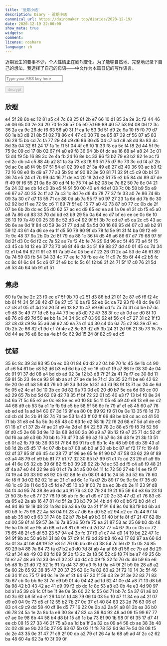 ```yaml
---
title: '近期小结'
description: Diary - 近期小结
canonical_url: https://duinomaker.top/diaries/2020-12-19/
date: 2020-12-19 22:00:00
show_meta: true
widgets:
comment:
license: noshare
language: zh
---
```


近期发生的要事不少，个人性情正在剧烈变化。为了能够自然地、完整地记录下自己的想法，我选择了自己的母语——中文作为本篇日记的写作语言。

<script async src="https://server.duinomaker.top/blog/assets/crypto-js.min.js" defer></script>
<script src="https://server.duinomaker.top/blog/assets/decrypt.js" defer></script>
<div class="field has-addons">
<p class="control has-icons-left">
    <input id="password" class="input" type="password" maxlength="16" placeholder="Type your AES key here" digest="75b31fbd8197516a7935a20cde309d6943556097229ce03c2785233a81a1062a">
    <span class="icon is-small is-left">
        <i id="input-bar-icon" class="fas fa-lock"></i>
    </span>
</p>
<p class="control">
    <button id="decrypt" class="button" onclick="decryptAll()" disabled>decrypt</button>
</p>
</div>

## 欣慰

<span class="encrypted" iv="bZxc2efQ7ytQ1SpJ">e4 5f 28 6b ec 12 81 a5 c4 7c 68 25 8f 2b e7 66 10 d1 85 2a 2e 3c f2 44 46 a6 06 65 03 2e 3d 20 70 1e 36 a7 05 e0 7d 69 89 40 57 53 94 08 06 f2 3c 36 2a ea 9e 26 dc f6 63 56 a0 3f 1f ca 1e 53 3d 51 d9 2e 9a 10 f5 f0 79 d7 60 1e b3 d8 21 8b 51 02 78 86 c4 47 c0 30 78 ce 85 87 39 cf 56 87 a5 83 06 28 f5 bb cd 7c fa 77 29 44 c9 d6 86 36 d5 04 c7 bd c8 a8 dd 8a 83 4c 8d 3b 04 32 61 24 17 1a 1c f1 5f 04 4f e6 f0 1f 33 f8 ea 5e f4 f8 2d 44 5f 9c 75 9c 09 cd 17 0b 02 67 f4 a0 e9 f8 36 64 3b 8f dc ae 16 68 a4 a8 24 3c 01 13 d4 f9 5b 16 88 3c 2e 4a fb 24 16 8e bc 33 96 f3 b2 79 e3 b2 82 1e ac f3 ed 2c db c4 c5 88 4b a2 81 fa 3a 73 e3 f8 93 51 75 d7 6c 73 3c cd f4 a7 2b 9d ac 0e a8 f4 9b 97 51 54 e1 02 39 e9 2f 3a 49 e8 27 d3 40 36 93 ac b3 f2 72 16 08 e0 1b d9 a7 77 a3 5b 9d af 90 82 3e 50 81 71 32 9f c5 c9 0b b1 51 36 74 e5 24 c1 7b 99 d4 16 7f de e4 20 19 2d e2 51 75 e2 b5 84 dd 89 47 de ff 49 9f f6 55 21 0a 8e 80 cd f4 fc 75 74 a4 b2 08 be 7e 82 50 7e 8c 04 21 5a 24 32 ae db 1d c0 3b e5 f4 91 50 00 43 e4 4d ef 03 7c 0b 58 b9 5b e9 e6 67 a7 40 35 2c ff a2 7a c3 1c 8d 7e d6 4b 78 77 37 fe 33 a0 7e 86 74 6b 09 3a 30 c7 d7 13 55 71 cc 88 0d ab 7a 55 f7 b0 97 27 23 1a 6d dd 7b 6c 30 b2 92 bd f1 ee 72 9c c6 11 89 7f 5f e0 15 77 a0 42 73 87 b0 77 cc 0b de 2f 07 be 6b 2b dc ec 55 d0 62 57 ac ec d9 65 ed ea a4 1a 0e e1 31 cb f5 e5 a0 a8 7a 86 cd 83 33 70 dd bd e3 b9 29 5b 0a 64 ec d7 bf ec ee ce 0c 6e f0 26 13 19 7a 49 00 25 39 8c 52 d3 c4 92 9f 5f 3b 7c cd e7 e5 ca 2c c5 43 ac 9b 6e ae 0d 1f 84 c0 59 3e 2f 77 dd a6 5a 5d 00 16 69 95 d4 07 c3 a8 b2 91 59 12 43 61 4a d6 ce ea 1f d5 50 79 90 9f cb 78 fd 5e 91 3f f4 ba 09 f2 e9 7c 9c 48 37 9a 2b 0b 2d 8f 79 da 88 1c 36 f4 d5 46 a6 86 67 d7 79 68 97 5f 8d 2f d3 0c 6d f2 cc 7a 52 ae 7e f2 4b fe 74 29 9d 96 ac 5f 46 73 a4 5f 15 c3 45 cb 1d 12 eb 37 73 70 b6 8f 46 da 3c 51 89 88 27 dd 40 01 45 cc 7d 34 f2 e1 b4 94 62 f1 9f c3 91 7a b9 4d 05 be d7 23 26 01 2c a4 53 de 46 61 80 0a 74 59 03 fb 54 34 33 4c 77 ee fc 78 fb ee 4c 1f c9 7c 5b 6f 44 c2 b5 fc cc 8c 61 6c 84 5c c6 07 3f e9 bc 1c 5c 61 f2 b8 3f 24 71 5f 17 c0 76 21 5d a8 53 4b 64 bb 91 d1 51</span>

## 焦虑

<span class="encrypted" iv="7hnZG8n5QocNgLl6">60 fa 9a be 2c 23 f0 ec e7 5f 9b 70 e2 51 d3 88 bd 21 01 2e 87 e6 f6 f2 4c bb 61 f4 34 5f 38 42 d7 0e 27 c5 16 ba f9 52 eb 6c ca 72 93 f0 48 dc 9e 61 c2 c8 af 05 df 4d 2d 20 5f e6 13 82 1b 47 e9 66 cd fc 7a 7d 31 cd be b7 dc e9 d8 3c 49 77 1d e8 ba 44 73 bc a3 d0 72 47 38 3f ce ab 0d ae d0 8f 10 e8 76 c6 d9 7d 50 ae bb 1a 34 34 6c d7 83 96 62 ef 56 c4 c7 27 31 c2 1f f3 32 c8 d3 c9 9a 55 a6 a9 92 a0 ea 7a d1 d4 30 c4 0b 6a 75 c2 93 2e d7 ec 0b 2b 2c 66 82 c1 9d ef 7d 4e a2 8c 83 d2 d5 3b 24 31 2d 96 21 3b 73 15 7b 0d 44 ae 76 e8 8c aa 4e bf 6c 62 9d 15 24 8f 82 c9 ed c5</span>

## 忧郁

<span class="encrypted" iv="D/Z8TA6L5o/Z52R5">35 6c 8c 39 3d 83 95 0a ec 03 01 84 6d d2 a2 04 b9 70 1c 45 4e 1b c4 90 a1 c6 54 61 be c8 52 d6 b3 ed 6d ba c2 ce 16 c0 d1 f9 a7 86 fe 08 30 4e 04 dc 91 91 37 dd 08 e4 bd cb ad 02 3a 12 b3 d8 7f 2f 2a 41 7e f7 ce 30 8d 11 59 81 5b 23 4e ce 93 91 ab aa af 27 ae de 1e 7f c1 2b 35 32 f1 be e6 42 62 6e 20 0e d1 b8 59 43 79 b0 59 3d 3d 8e fd 31 dd 7d 98 9f f3 7f ac 24 4e 6d 5c 05 e2 4c af 3d 10 3b cc 0d 82 9a 70 0d e0 20 d0 b7 5e ca 6d 08 cc 00 e2 29 65 7b bd 5d 62 09 d2 78 35 ff bf 72 22 01 b5 40 e3 f7 13 b4 f0 8e 24 b4 6a 7f 5c 65 e2 ae 0c e8 8e ec e0 10 8b 5c 11 05 e5 a9 40 e8 13 e9 ee c2 44 68 d9 cb 53 5a c1 1e fb 9d c5 be 58 5f 56 6c fe 79 af e1 e8 45 60 a7 76 eb ed ed 1a ad b4 60 67 3d 16 9f ea 80 0b 89 92 f9 61 0a 0e 13 35 f8 1d 73 cd cb d4 2c 2b 91 82 74 74 be 53 1a 43 ff 02 ff 66 48 be b8 cd ac cd 41 50 7f bb 31 e8 e4 5a 5b 3c 85 48 c0 63 1e d2 58 1b 72 f6 2d 68 e7 5d a1 de e0 61 16 e7 c1 37 2b 4f ae 21 e9 4a 2d e1 84 22 59 78 2c 88 e5 f9 f8 7d 52 56 8f d0 c5 2e 68 3d 9e 12 6a 68 9d 80 2b 36 a9 a7 9b 12 f9 e7 25 71 dc 52 df 0d f6 aa a9 c3 6b 70 bb fc 76 4f 73 a5 96 a2 16 a7 6c 36 d3 fe 21 3b 13 51 c8 0f a2 fb 79 5b 36 93 5f 7f 84 66 91 fa c9 8b 1c 4b 48 b9 06 db 39 43 a1 b8 1d 2b d5 d5 17 4c 07 db be b7 08 a6 b0 af 20 eb bc 87 ef f2 17 fc 19 49 02 df 37 95 8f d6 45 4d 28 77 df 96 ae 65 fe 8f 90 b7 47 58 03 62 29 6f 89 e3 a4 48 79 ef e9 bb 81 77 b1 77 32 30 65 b7 99 61 c1 7c cd 23 29 df a9 9b a4 41 6e 05 32 db 39 6f 82 f5 b0 39 28 92 2b 7d ac 53 dd f5 c4 a6 f9 48 2f df 4a a7 e0 44 22 9e d6 01 cf 7a 34 a5 00 64 11 fc 72 50 27 eb 14 ee f9 f7 74 19 a4 00 33 90 e8 92 05 62 88 fe cb 08 0f 4d 1c 24 55 3d 52 6b 78 60 4c f8 ff 3d 02 82 02 1d ac 21 c1 ad 6c 1e 7a d7 2b 89 f7 9e 9e 9e f7 35 d0 48 1c c9 3b 11 6d 53 c5 fd e7 d5 10 b3 1f 00 7d ba ec 3b db 2e 11 23 9f d8 64 f4 4d 95 74 38 8e a6 dd a4 91 76 c3 02 79 24 19 2f 95 59 64 e3 6a 23 fd 2f 50 3b 5e e8 77 27 78 19 56 ab fc 8c a1 d9 d7 20 2c 33 47 d2 d1 76 83 c8 da 65 e2 2a ab 16 47 81 4d 5f 2a 33 b3 79 34 4b d4 40 c6 b6 f2 b0 d4 c1 e4 94 86 19 19 d8 22 1a 9d b6 a3 9a 0a 2a 2f 1f 91 64 9c 0d 83 f9 bd 6b a4 60 b9 fc 75 98 22 4a 58 04 9f 23 a7 d6 6b d0 52 c2 94 c2 ec 7b 44 97 f4 ab ab 35 b0 c8 63 31 74 8b 02 b7 7b b4 a9 b3 91 40 bf fe 8f d7 2f 47 62 8b cd 00 59 6f a1 59 57 3e 16 7a 85 a6 50 fe 75 ea 31 87 53 ac 25 69 b0 db 48 9e 5a 05 5f ae 95 ab 68 cd a8 81 c6 e9 cd 2d 37 77 c4 67 3b cc 05 cc 72 75 65 48 2f c5 df 53 23 57 94 e4 3b fc 37 f9 e1 c7 44 d9 14 19 bd 22 47 1c 94 9f 9b ac 50 a6 b1 31 b8 0a 57 c9 14 f9 bd 29 b8 46 e3 17 82 97 aa 66 6d 3a 0f 3a 4f b8 48 19 52 e8 51 76 0b bb d9 cd 38 54 7c 56 d2 fb 05 24 85 60 29 b4 88 7a 84 73 fa d7 b2 a3 d0 7d 8f ab 4a af 85 d1 56 cc 7b ad 8d 29 42 af 34 eb 49 03 83 fd 89 5f 2b f3 2c 2a f8 56 52 c9 f8 74 be a7 49 25 6b fd e2 a7 48 a6 2d 33 0e d1 32 87 d4 d4 c0 09 f8 32 fd 76 dc 46 b9 6a e6 b5 d8 1b 21 d0 72 52 1c 91 7a d4 37 89 a3 f5 fd 9a e4 9f 2f b9 0b 28 a8 a2 5e 60 2b 65 92 38 85 47 20 37 25 62 0c 7e 82 60 e2 3f 72 10 14 3c 5f 46 c6 34 1f cc 75 f7 9d 0c 1e 2e ef 2f 64 67 20 1f 59 d3 2e 2f 3e 22 83 71 83 3b 67 cb 0c bb 6e 3f 7d e9 b9 0f 4c 04 42 ad fd 62 41 0e d4 a8 71 13 d8 b8 8a 98 42 b3 43 42 ac 41 d9 09 f3 cb dc 1c 8c 53 a8 e3 0b 4e e3 4d 90 97 bd a1 a5 39 c6 1c 0f be 1f 9e 0e 5b 60 22 1c 55 6d 71 bb 7c 5a 37 61 a6 b0 b0 3c 62 b8 5f e4 e1 26 14 b1 fd 48 79 06 f4 03 5c 10 47 1f 34 ea a4 2f 07 d9 e0 04 9c 73 d5 cf 12 55 b2 7b 27 0c 37 cf 40 84 83 23 2d 76 63 06 e1 83 c4 c9 c9 dd 58 40 df 8e d5 77 16 22 0e 0b a3 2a 91 a8 81 3b ea 36 b0 d6 78 24 5a 1e 2a 8b 1a e6 30 8e 47 82 ca 36 84 92 48 ad 09 f5 99 67 77 e7 ae 0e 98 6b 44 58 b4 d8 bf 15 a6 1c ba 73 8f 90 1b 98 0f 6f 35 17 d7 4f ee cb 08 15 27 33 46 2f 75 a3 aa 1d ba 1f 2a 32 ca 09 a4 58 cb ae 38 3b 48 2c 02 d8 ae 9b 23 5b 27 95 63 67 5b 02 1f f8 78 52 9d 9d 7e 5d 08 08 f5 dc 2e 43 35 0e 3f 47 7f c9 2f 00 db a2 79 cf 26 4a fa 68 a9 ad 4f 2c c2 62 ba 48 60 4a 62 3a f0 3f 09 0f</span>
